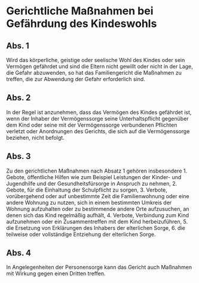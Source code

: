 # Gerichtliche Maßnahmen bei Gefährdung des Kindeswohls



## Abs. 1

 Wird das körperliche, geistige oder seelische Wohl des Kindes oder sein Vermögen gefährdet und sind die Eltern nicht gewillt oder nicht in der Lage, die Gefahr abzuwenden, so hat das Familiengericht die Maßnahmen zu treffen, die zur Abwendung der Gefahr erforderlich sind.

## Abs. 2

 In der Regel ist anzunehmen, dass das Vermögen des Kindes gefährdet ist, wenn der Inhaber der Vermögenssorge seine Unterhaltspflicht gegenüber dem Kind oder seine mit der Vermögenssorge verbundenen Pflichten verletzt oder Anordnungen des Gerichts, die sich auf die Vermögenssorge beziehen, nicht befolgt.

## Abs. 3

 Zu den gerichtlichen Maßnahmen nach Absatz 1 gehören insbesondere  1.
 Gebote, öffentliche Hilfen wie zum Beispiel Leistungen der Kinder- und Jugendhilfe und der Gesundheitsfürsorge in Anspruch zu nehmen,
 2.
 Gebote, für die Einhaltung der Schulpflicht zu sorgen,
 3.
 Verbote, vorübergehend oder auf unbestimmte Zeit die Familienwohnung oder eine andere Wohnung zu nutzen, sich in einem bestimmten Umkreis der Wohnung aufzuhalten oder zu bestimmende andere Orte aufzusuchen, an denen sich das Kind regelmäßig aufhält,
 4.
 Verbote, Verbindung zum Kind aufzunehmen oder ein Zusammentreffen mit dem Kind herbeizuführen,
 5.
 die Ersetzung von Erklärungen des Inhabers der elterlichen Sorge,
 6.
 die teilweise oder vollständige Entziehung der elterlichen Sorge.


## Abs. 4

 In Angelegenheiten der Personensorge kann das Gericht auch Maßnahmen mit Wirkung gegen einen Dritten treffen. 

